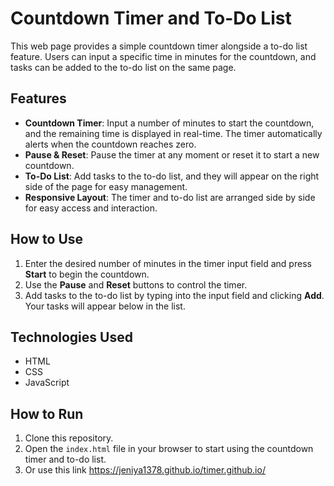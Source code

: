 # Countdown Timer and To-Do List

This web page provides a simple countdown timer alongside a to-do list feature. Users can input a specific time in minutes for the countdown, and tasks can be added to the to-do list on the same page.

## Features

- **Countdown Timer**: Input a number of minutes to start the countdown, and the remaining time is displayed in real-time. The timer automatically alerts when the countdown reaches zero.
- **Pause & Reset**: Pause the timer at any moment or reset it to start a new countdown.
- **To-Do List**: Add tasks to the to-do list, and they will appear on the right side of the page for easy management.
- **Responsive Layout**: The timer and to-do list are arranged side by side for easy access and interaction.

## How to Use

1. Enter the desired number of minutes in the timer input field and press **Start** to begin the countdown.
2. Use the **Pause** and **Reset** buttons to control the timer.
3. Add tasks to the to-do list by typing into the input field and clicking **Add**. Your tasks will appear below in the list.

## Technologies Used

- HTML
- CSS
- JavaScript

## How to Run

1. Clone this repository.
2. Open the `index.html` file in your browser to start using the countdown timer and to-do list.
3. Or use this link https://jeniya1378.github.io/timer.github.io/


